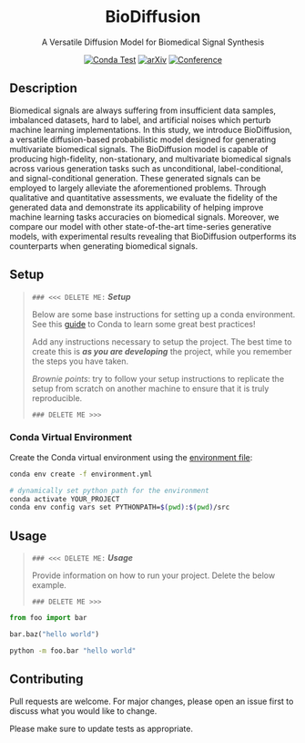 <div align="center">


<!-- TITLE -->
# BioDiffusion
A Versatile Diffusion Model for Biomedical Signal Synthesis



[![Conda Test](https://github.com/ellisbrown/research-project/actions/workflows/conda-test.yml/badge.svg)](https://github.com/ellisbrown/research-project/actions/workflows/conda-test.yml)
[![arXiv](https://img.shields.io/badge/cs.LG-arXiv:1234.56789-b31b1b.svg)](https://arxiv.org/abs/1234.56789)
[![Conference](https://img.shields.io/badge/Conference-year-4b44ce.svg)](https://yourconference.org/2020)

</div>


<!-- DESCRIPTION -->
## Description
Biomedical signals are always suffering from insufficient data samples, imbalanced datasets, hard to label, and artificial noises which perturb machine learning implementations. In this study, we introduce BioDiffusion, a versatile diffusion-based probabilistic model designed for generating multivariate biomedical signals. The BioDiffusion model is capable of producing high-fidelity, non-stationary, and multivariate biomedical signals across various generation tasks such as unconditional, label-conditional, and signal-conditional generation. These generated signals can be employed to largely alleviate the aforementioned problems. Through qualitative and quantitative assessments, we evaluate the fidelity of the generated data and demonstrate its applicability of helping improve machine learning tasks accuracies on biomedical signals. Moreover, we compare our model with other state-of-the-art time-series generative models, with experimental results revealing that BioDiffusion outperforms its counterparts when generating biomedical signals.


<!-- SETUP -->
## Setup

> `### <<< DELETE ME:` ***Setup***
>  
> Below are some base instructions for setting up a conda environment. See this
> [guide](https://carpentries-incubator.github.io/introduction-to-conda-for-data-scientists/)
> to Conda to learn some great best practices!
> 
> Add any instructions necessary to setup the project. The best time to create
> this is ***as you are developing*** the project, while you remember the steps
> you have taken.
>
> *Brownie points*: try to follow your setup instructions to replicate the setup
> from scratch on another machine to ensure that it is truly reproducible.
> 
> `### DELETE ME >>>`


### Conda Virtual Environment

Create the Conda virtual environment using the [environment file](environment.yml):
```bash
conda env create -f environment.yml

# dynamically set python path for the environment
conda activate YOUR_PROJECT
conda env config vars set PYTHONPATH=$(pwd):$(pwd)/src
```


<!-- USAGE -->
## Usage
> `### <<< DELETE ME:` ***Usage***
>  
> Provide information on how to run your project. Delete the below example.
> 
> `### DELETE ME >>>`

```python
from foo import bar

bar.baz("hello world")
```

```bash
python -m foo.bar "hello world"
```


<!-- CONTRIBUTING -->
## Contributing
Pull requests are welcome. For major changes, please open an issue first to discuss what you would like to change.

Please make sure to update tests as appropriate.





